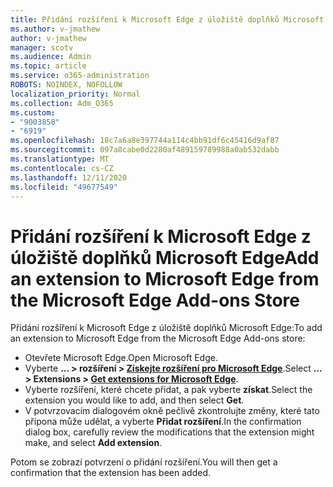 ```yaml
---
title: Přidání rozšíření k Microsoft Edge z úložiště doplňků Microsoft Edge
ms.author: v-jmathew
author: v-jmathew
manager: scotv
ms.audience: Admin
ms.topic: article
ms.service: o365-administration
ROBOTS: NOINDEX, NOFOLLOW
localization_priority: Normal
ms.collection: Adm_O365
ms.custom:
- "9003858"
- "6919"
ms.openlocfilehash: 18c7a6a8e397744a114c4bb91df6c45416d9af87
ms.sourcegitcommit: 097a8cabe0d2280af489159789988a0ab532dabb
ms.translationtype: MT
ms.contentlocale: cs-CZ
ms.lasthandoff: 12/11/2020
ms.locfileid: "49677549"
---
```

# <a name="add-an-extension-to-microsoft-edge-from-the-microsoft-edge-add-ons-store"></a><span data-ttu-id="7eccc-102">Přidání rozšíření k Microsoft Edge z úložiště doplňků Microsoft Edge</span><span class="sxs-lookup"><span data-stu-id="7eccc-102">Add an extension to Microsoft Edge from the Microsoft Edge Add-ons Store</span></span>

<span data-ttu-id="7eccc-103">Přidání rozšíření k Microsoft Edge z úložiště doplňků Microsoft Edge:</span><span class="sxs-lookup"><span data-stu-id="7eccc-103">To add an extension to Microsoft Edge from the Microsoft Edge Add-ons store:</span></span>

- <span data-ttu-id="7eccc-104">Otevřete Microsoft Edge.</span><span class="sxs-lookup"><span data-stu-id="7eccc-104">Open Microsoft Edge.</span></span>
- <span data-ttu-id="7eccc-105">Vyberte **... > rozšíření > [Získejte rozšíření pro Microsoft Edge](https://go.microsoft.com/fwlink/?linkid=2136408)**.</span><span class="sxs-lookup"><span data-stu-id="7eccc-105">Select **... > Extensions > [Get extensions for Microsoft Edge](https://go.microsoft.com/fwlink/?linkid=2136408)**.</span></span>
- <span data-ttu-id="7eccc-106">Vyberte rozšíření, které chcete přidat, a pak vyberte **získat**.</span><span class="sxs-lookup"><span data-stu-id="7eccc-106">Select the extension you would like to add, and then select **Get**.</span></span>
- <span data-ttu-id="7eccc-107">V potvrzovacím dialogovém okně pečlivě zkontrolujte změny, které tato přípona může udělat, a vyberte **Přidat rozšíření**.</span><span class="sxs-lookup"><span data-stu-id="7eccc-107">In the confirmation dialog box, carefully review the modifications that the extension might make, and select **Add extension**.</span></span>

<span data-ttu-id="7eccc-108">Potom se zobrazí potvrzení o přidání rozšíření.</span><span class="sxs-lookup"><span data-stu-id="7eccc-108">You will then get a confirmation that the extension has been added.</span></span>
